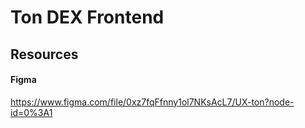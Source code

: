 # Ton DEX Frontend

## Resources

#### Figma

https://www.figma.com/file/0xz7fqFfnny1ol7NKsAcL7/UX-ton?node-id=0%3A1
